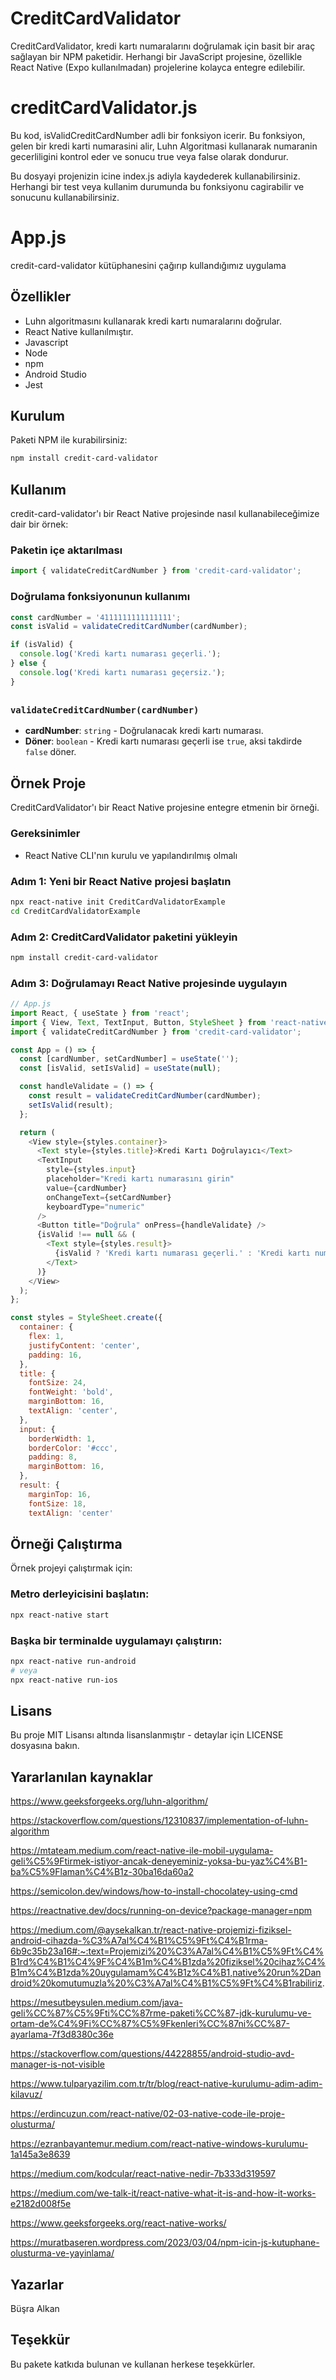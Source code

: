 # CreditCardValidator

CreditCardValidator, kredi kartı numaralarını doğrulamak için basit bir araç sağlayan bir NPM paketidir. Herhangi bir JavaScript projesine, özellikle React Native (Expo kullanılmadan) projelerine kolayca entegre edilebilir.

# creditCardValidator.js
Bu kod, isValidCreditCardNumber adli bir fonksiyon icerir. 
Bu fonksiyon, gelen bir kredi karti numarasini alir, Luhn Algoritmasi kullanarak numaranin gecerliligini kontrol eder ve
sonucu true veya false olarak dondurur.

Bu dosyayi projenizin icine index.js adiyla kaydederek kullanabilirsiniz. 
Herhangi bir test veya kullanim durumunda bu fonksiyonu cagirabilir ve sonucunu kullanabilirsiniz.

# App.js 
credit-card-validator kütüphanesini çağırıp kullandığımız uygulama

## Özellikler

- Luhn algoritmasını kullanarak kredi kartı numaralarını doğrular.
- React Native kullanılmıştır.
- Javascript
- Node
- npm
- Android Studio
- Jest

## Kurulum

Paketi NPM ile kurabilirsiniz:

```bash
npm install credit-card-validator
````
## Kullanım

 credit-card-validator'ı bir React Native projesinde nasıl kullanabileceğimize dair bir örnek:

### Paketin içe aktarılması

```javascript
import { validateCreditCardNumber } from 'credit-card-validator';
````
### Doğrulama fonksiyonunun kullanımı

```javascript
const cardNumber = '4111111111111111';
const isValid = validateCreditCardNumber(cardNumber);

if (isValid) {
  console.log('Kredi kartı numarası geçerli.');
} else {
  console.log('Kredi kartı numarası geçersiz.');
}
````
##  

### `validateCreditCardNumber(cardNumber)`

- **cardNumber**: `string` - Doğrulanacak kredi kartı numarası.
- **Döner**: `boolean` - Kredi kartı numarası geçerli ise `true`, aksi takdirde `false` döner.

## Örnek Proje

  CreditCardValidator'ı bir React Native projesine entegre etmenin bir örneği.

### Gereksinimler

 - React Native CLI'nın kurulu ve yapılandırılmış olmalı

### Adım 1: Yeni bir React Native projesi başlatın
```bash
npx react-native init CreditCardValidatorExample
cd CreditCardValidatorExample
```
### Adım 2: CreditCardValidator paketini yükleyin

```bash
npm install credit-card-validator
```
### Adım 3: Doğrulamayı React Native  projesinde uygulayın

```javascript
// App.js
import React, { useState } from 'react';
import { View, Text, TextInput, Button, StyleSheet } from 'react-native';
import { validateCreditCardNumber } from 'credit-card-validator';

const App = () => {
  const [cardNumber, setCardNumber] = useState('');
  const [isValid, setIsValid] = useState(null);

  const handleValidate = () => {
    const result = validateCreditCardNumber(cardNumber);
    setIsValid(result);
  };

  return (
    <View style={styles.container}>
      <Text style={styles.title}>Kredi Kartı Doğrulayıcı</Text>
      <TextInput
        style={styles.input}
        placeholder="Kredi kartı numarasını girin"
        value={cardNumber}
        onChangeText={setCardNumber}
        keyboardType="numeric"
      />
      <Button title="Doğrula" onPress={handleValidate} />
      {isValid !== null && (
        <Text style={styles.result}>
          {isValid ? 'Kredi kartı numarası geçerli.' : 'Kredi kartı numarası geçersiz.'}
        </Text>
      )}
    </View>
  );
};

const styles = StyleSheet.create({
  container: {
    flex: 1,
    justifyContent: 'center',
    padding: 16,
  },
  title: {
    fontSize: 24,
    fontWeight: 'bold',
    marginBottom: 16,
    textAlign: 'center',
  },
  input: {
    borderWidth: 1,
    borderColor: '#ccc',
    padding: 8,
    marginBottom: 16,
  },
  result: {
    marginTop: 16,
    fontSize: 18,
    textAlign: 'center'
```
## Örneği Çalıştırma

Örnek projeyi çalıştırmak için:

### Metro derleyicisini başlatın:

```bash
npx react-native start
```
### Başka bir terminalde uygulamayı çalıştırın:

```bash
npx react-native run-android
# veya
npx react-native run-ios
```

## Lisans

Bu proje MIT Lisansı altında lisanslanmıştır - detaylar için LICENSE dosyasına bakın.

## Yararlanılan kaynaklar

 https://www.geeksforgeeks.org/luhn-algorithm/

 https://stackoverflow.com/questions/12310837/implementation-of-luhn-algorithm

https://mtateam.medium.com/react-native-ile-mobil-uygulama-geli%C5%9Ftirmek-istiyor-ancak-deneyeminiz-yoksa-bu-yaz%C4%B1-ba%C5%9Flaman%C4%B1z-30ba16da60a2

https://semicolon.dev/windows/how-to-install-chocolatey-using-cmd

https://reactnative.dev/docs/running-on-device?package-manager=npm

https://medium.com/@aysekalkan.tr/react-native-projemizi-fiziksel-android-cihazda-%C3%A7al%C4%B1%C5%9Ft%C4%B1rma-6b9c35b23a16#:~:text=Projemizi%20%C3%A7al%C4%B1%C5%9Ft%C4%B1rd%C4%B1%C4%9F%C4%B1m%C4%B1zda%20fiziksel%20cihaz%C4%B1m%C4%B1zda%20uygulamam%C4%B1z%C4%B1,native%20run%2Dandroid%20komutumuzla%20%C3%A7al%C4%B1%C5%9Ft%C4%B1rabiliriz.

https://mesutbeysulen.medium.com/java-geli%CC%87%C5%9Fti%CC%87rme-paketi%CC%87-jdk-kurulumu-ve-ortam-de%C4%9Fi%CC%87%C5%9Fkenleri%CC%87ni%CC%87-ayarlama-7f3d8380c36e

https://stackoverflow.com/questions/44228855/android-studio-avd-manager-is-not-visible

https://www.tulparyazilim.com.tr/tr/blog/react-native-kurulumu-adim-adim-kilavuz/

https://erdincuzun.com/react-native/02-03-native-code-ile-proje-olusturma/

https://ezranbayantemur.medium.com/react-native-windows-kurulumu-1a145a3e8639

https://medium.com/kodcular/react-native-nedir-7b333d319597

https://medium.com/we-talk-it/react-native-what-it-is-and-how-it-works-e2182d008f5e

https://www.geeksforgeeks.org/react-native-works/

https://muratbaseren.wordpress.com/2023/03/04/npm-icin-js-kutuphane-olusturma-ve-yayinlama/

## Yazarlar

Büşra Alkan

## Teşekkür

Bu pakete katkıda bulunan ve kullanan herkese teşekkürler.